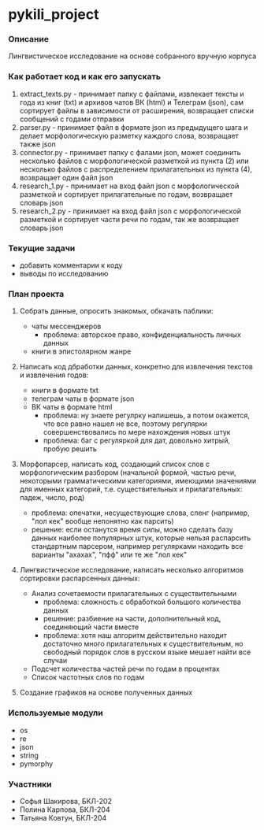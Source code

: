 # pykili_project

### Описание ###

Лингвистическое исследование на основе собранного вручную корпуса

### Как работает код и как его запускать ###

1. extract_texts.py - принимает папку с файлами, извлекает тексты и года из книг (txt) и архивов чатов ВК (html) и Телеграм (json), сам сортирует файлы в зависимости от расширения, возвращает списки сообщений с годами отправки
2. parser.py - принимает файл в формате json из предыдущего шага и делает морфологическую разметку каждого слова, возвращает также json
3. connector.py - принимает папку с фалами json, может соединить несколько файлов с морфологической разметкой из пункта (2) или несколько файлов с распределением прилагательных из пункта (4), возвращает один файл json
4. research_1.py - принимает на вход файл json с морфологической разметкой и сортирует прилагательные по годам, возвращает словарь json
5. research_2.py - принимает на вход файл json с морфологической разметкой и сортирует части речи по годам, так же возвращает словарь json

### Текущие задачи ###

- добавить комментарии к коду
- выводы по исследованию

### План проекта ###

1. Собрать данные, опросить знакомых, обкачать паблики: 
    - чаты мессенджеров 
        - проблема: авторское право, конфиденциальность личных данных
    - книги в эпистолярном жанре

2. Написать код дбработки данных, конкретно для извлечения текстов и извлечения годов:
    - книги в формате txt
    - телеграм чаты в формате json
    - ВК чаты в формате html
        - проблема: ну знаете регулрку напишешь, а потом окажется, что все равно нашел не все, поэтому регулярки совершенствовались по мере нахождения новых штук
        - проблема: баг с регуляркой для дат, довольно хитрый, пробую решить
3. Морфопарсер, написать код, создающий список слов с морфологическим разбором (начальной формой, частью речи, некоторыми грамматическими категориями, имеющими значениями для именных категорий, т.е. существительных и прилагательных: падеж, число, род)
    - проблема: опечатки, несуществующие слова, сленг (например, "лол кек" вообще непонятно как парсить)
    - решение: если останутся время силы, можно сделать базу данных наиболее популярных штук, которые нельзя распарсить стандартным парсером, например регулярками находить все варианты "ахахах", "пфф" или те же "лол кек"
4. Лингвистическое исследование, написать несколько алгоритмов сортировки распарсенных данных:
    - Анализ сочетаемости прилагательных с существительными
        - проблема: сложность с обработкой большого количества данных
        - решение: разбиение на части, дополнительный код, соединяющий части вместе
        - проблема: хотя наш алгоритм действительно находит достаточно много прилагательных к существительным, но свободный порядок слов в русском языке мешает найти все случаи
    - Подсчет количества частей речи по годам в процентах
    - Список частотных слов по годам
5. Создание графиков на основе полученных данных

### Используемые модули ###

- os
- re
- json
- string
- pymorphy

### Участники ###

- Софья Шакирова, БКЛ-202
- Полина Карпова, БКЛ-204
- Татьяна Ковтун, БКЛ-204
